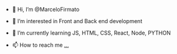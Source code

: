 - 👋 Hi, I’m @MarceloFirmato
- 👀 I’m interested in Front and Back end development
- 🌱 I’m currently learning JS, HTML, CSS, React, Node, PYTHON

- 📫 How to reach me [...](https://www.linkedin.com/in/marcelo-pereira-gon%C3%A7alves-671272250/?originalSubdomain=br)

<!---
MarceloFirmato/MarceloFirmato is a ✨ special ✨ repository because its `README.md` (this file) appears on your GitHub profile.
You can click the Preview link to take a look at your changes.
--->
